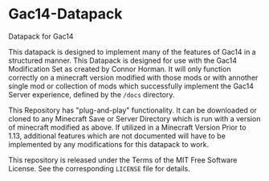 # Gac14-Datapack
Datapack for Gac14

This datapack is designed to implement many of the features of Gac14 in a structured manner. 
This Datapack is designed for use with the Gac14 Modification Set as created by Connor Horman. 
It will only function correctly on a minecraft version modified with those mods or with annother single mod or collection of mods which successfully implement the Gac14 Server experience, defined by the `/docs` directory.

This Repository has "plug-and-play" functionality. It can be downloaded or cloned to any Minecraft Save or Server Directory which is run with a version of minecraft modified as above. 
If utilized in a Minecraft Version Prior to 1.13, additional features which are not documented will have to be implemented by any modifications for this datapack to work. 

This repository is released under the Terms of the MIT Free Software License. See the corresponding `LICENSE` file for details. 


